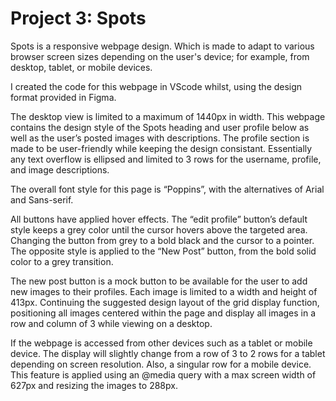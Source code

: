 # Project 3: Spots

Spots is a responsive webpage design. Which is made to adapt to various browser screen sizes depending on the user's device; for example, from desktop, tablet, or mobile devices.

I created the code for this webpage in VScode whilst, using the design format provided in Figma. 

The desktop view is limited to a maximum of 1440px in width. This webpage contains the design style of the Spots heading and user profile below as well as the user’s posted images with descriptions. The profile section is made to be user-friendly while keeping the design consistant. Essentially any text overflow is ellipsed and limited to 3 rows for the username, profile, and image descriptions. 

The overall font style for this page is “Poppins”, with the alternatives of Arial and Sans-serif. 

All buttons have applied hover effects. The “edit profile” button’s default style keeps a grey color until the cursor hovers above the targeted area. Changing the button from grey to a bold black and the cursor to a pointer. The opposite style is applied to the “New Post” button, from the bold solid color to a grey transition. 

The new post button is a mock button to be available for the user to add new images to their profiles. Each image is limited to a width and height of 413px. Continuing the suggested design layout of the grid display function, positioning all images centered within the page and display all images in a row and column of 3 while viewing on a desktop. 

If the webpage is accessed from other devices such as a tablet or mobile device. The display will slightly change from a row of 3 to 2 rows for a tablet depending on screen resolution. Also, a singular row for a mobile device. This feature is applied using an @media query with a max screen width of 627px and resizing the images to 288px. 
 